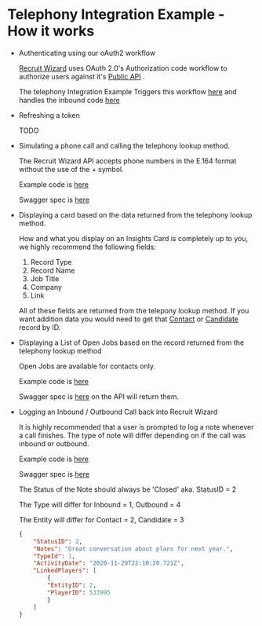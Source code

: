 # Telephony Integration Example - How it works

 - Authenticating using our oAuth2 workflow 

    [Recruit Wizard](https://recruitwizard.com) uses OAuth 2.0's Authorization code workflow to authorize users against it's [Public API](https://api.wizardsoft.com/swagger) .

    The telephony Integration Example Triggers this workflow [here](https://github.com/Wizardsoft/TelephonyIntegrationExample/blob/744cd775c78c091e601e633eb8df2766db872d39/src/ClientApp/src/components/Testing.js#L58) and handles the inbound code [here](https://github.com/Wizardsoft/TelephonyIntegrationExample/blob/744cd775c78c091e601e633eb8df2766db872d39/src/ClientApp/src/components/Testing.js#L32)

 - Refreshing a token

    TODO

 - Simulating a phone call and calling the telephony lookup method.

    The Recruit Wizard API accepts phone numbers in the E.164 format without the use of the + symbol.

    Example code is [here](https://github.com/Wizardsoft/TelephonyIntegrationExample/blob/744cd775c78c091e601e633eb8df2766db872d39/src/Controllers/AuthController.cs#L15)

    Swagger spec is [here](https://api.wizardsoft.com/swagger/ui/index#!/Telephony/Telephony_LookUp)    

 - Displaying a card based on the data returned from the telephony
   lookup method.

    How and what you display on an Insights Card is completely up to you, we highly recommend the following fields:

    1) Record Type
    2) Record Name
    3) Job Title
    4) Company
    5) Link

    All of these fields are returned from the telepony lookup method. If you want addition data you would need to get that [Contact](https://api.wizardsoft.com/swagger/ui/index#!/Contacts/Contacts_Get) or [Candidate](https://api.wizardsoft.com/swagger/ui/index#!/Candidates/Candidates_Get) record by ID.


 - Displaying a List of Open Jobs based on the record returned from the telephony lookup method

    Open Jobs are available for contacts only. 

    Example code is [here](https://github.com/Wizardsoft/TelephonyIntegrationExample/blob/744cd775c78c091e601e633eb8df2766db872d39/src/Controllers/AuthController.cs#L26)

    Swagger spec is [here](https://api.wizardsoft.com/swagger/ui/index#!/Jobs/Jobs_JobsByContactOpen) on the API will return them.    

 - Logging an Inbound / Outbound Call back into Recruit Wizard

    It is highly recommended that a user is prompted to log a note whenever a call finishes. The type of note will differ depending on if the call was inbound or outbound.

    Example code is [here](https://github.com/Wizardsoft/TelephonyIntegrationExample/blob/5baaa4013ef3d967933eece18113dcfb31521a96/src/Controllers/AuthController.cs#L48)

    Swagger spec is [here](https://github.com/Wizardsoft/TelephonyIntegrationExample/blob/5baaa4013ef3d967933eece18113dcfb31521a96/src/Controllers/AuthController.cs#L48)

    The Status of the Note should always be 'Closed' aka. StatusID = 2

    The Type will differ for Inbound = 1, Outbound = 4

    The Entity will differ for Contact = 2, Candidate = 3

    ```json
    {
        "StatusID": 2,
        "Notes": "Great conversation about plans for next year.",
        "TypeId": 1,
        "ActivityDate": "2020-11-29T22:10:20.721Z",
        "LinkedPlayers": [
            {
            "EntityID": 2,
            "PlayerID": 533995
            }
        ]
    }
    ```